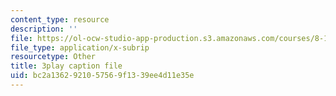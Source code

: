```yaml
---
content_type: resource
description: ''
file: https://ol-ocw-studio-app-production.s3.amazonaws.com/courses/8-13-14-experimental-physics-i-ii-junior-lab-fall-2016-spring-2017/bc2a1362921057569f1339ee4d11e35e_g8BXCaXo6fg.vtt
file_type: application/x-subrip
resourcetype: Other
title: 3play caption file
uid: bc2a1362-9210-5756-9f13-39ee4d11e35e
---
```

